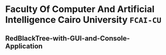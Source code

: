 # Faculty Of Computer And Artificial Intelligence Cairo University `FCAI-CU`
## RedBlackTree-with-GUI-and-Console-Application
